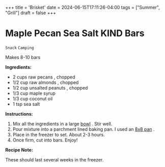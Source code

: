 +++
title = 'Brisket'
date = 2024-06-15T17:11:26-04:00
tags = ["Summer", "Grill"]
draft = false
+++
# Maple Pecan Sea Salt KIND Bars

`Snack` `Camping`

Makes 8-10 bars

**Ingredients:**

- 2 cups raw pecans , chopped
- 1/2 cup raw almonds , chopped
- 1/2 cup unsalted peanuts , chopped
- 1/3 cup maple syrup
- 1/3 cup coconut oil
- 1 tsp sea salt

**Instructions:**

1. Mix all the ingredients in a large [bowl](http://amzn.to/2bnXFLd) . Stir well.
2. Pour mixture into a parchment lined baking pan. I used an [8x8 pan](http://amzn.to/2bAzRCI) .
3. Place in the freezer to set. About 2-3 hours.
4. Once firm, cut into bars. Enjoy!

**Recipe Note:**

These should last several weeks in the freezer.
